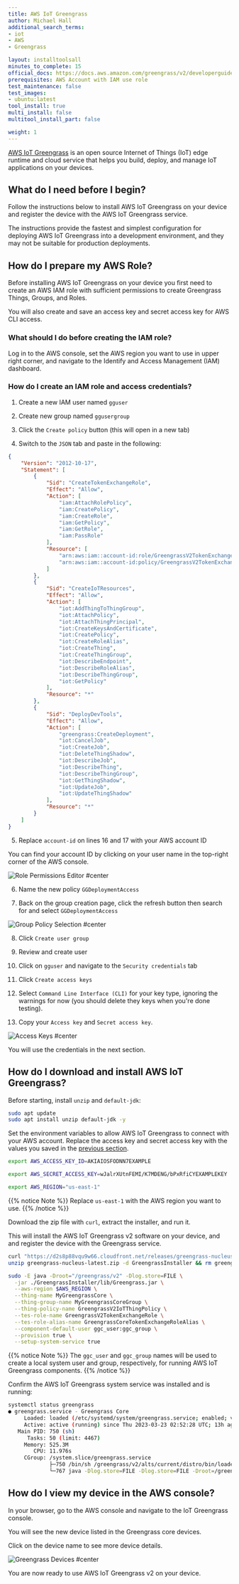 ```yaml
---
title: AWS IoT Greengrass
author: Michael Hall
additional_search_terms:
- iot
- AWS
- Greengrass

layout: installtoolsall
minutes_to_complete: 15
official_docs: https://docs.aws.amazon.com/greengrass/v2/developerguide/quick-installation.html
prerequisites: AWS Account with IAM use role
test_maintenance: false
test_images:
- ubuntu:latest
tool_install: true
multi_install: false
multitool_install_part: false

weight: 1
---
```


[AWS IoT Greengrass](https://docs.aws.amazon.com/greengrass/v2/developerguide/what-is-iot-greengrass.html) is an open source Internet of Things (IoT) edge runtime and cloud service that helps you build, deploy, and manage IoT applications on your devices.

## What do I need before I begin?

Follow the instructions below to install AWS IoT Greengrass on your device and register the device with the AWS IoT Greengrass service.

The instructions provide the fastest and simplest configuration for deploying AWS IoT Greengrass into a development environment, and they may not be suitable for production deployments.

## How do I prepare my AWS Role?

Before installing AWS IoT Greengrass on your device you first need to create an AWS IAM role with sufficient permissions to create Greengrass Things, Groups, and Roles.

You will also create and save an access key and secret access key for AWS CLI access.

### What should I do before creating the IAM role?

Log in to the AWS console, set the AWS region you want to use in upper right corner, and navigate to the Identify and Access Management (IAM) dashboard.


### How do I create an IAM role and access credentials?

1. Create a new IAM user named `gguser`

2. Create new group named `ggusergroup`

3. Click the `Create policy` button (this will open in a new tab)

4. Switch to the `JSON` tab and paste in the following:

```json {line_numbers=true}
{
    "Version": "2012-10-17",
    "Statement": [
        {
            "Sid": "CreateTokenExchangeRole",
            "Effect": "Allow",
            "Action": [
                "iam:AttachRolePolicy",
                "iam:CreatePolicy",
                "iam:CreateRole",
                "iam:GetPolicy",
                "iam:GetRole",
                "iam:PassRole"
            ],
            "Resource": [
                "arn:aws:iam::account-id:role/GreengrassV2TokenExchangeRole",
                "arn:aws:iam::account-id:policy/GreengrassV2TokenExchangeRoleAccess"
            ]
        },
        {
            "Sid": "CreateIoTResources",
            "Effect": "Allow",
            "Action": [
                "iot:AddThingToThingGroup",
                "iot:AttachPolicy",
                "iot:AttachThingPrincipal",
                "iot:CreateKeysAndCertificate",
                "iot:CreatePolicy",
                "iot:CreateRoleAlias",
                "iot:CreateThing",
                "iot:CreateThingGroup",
                "iot:DescribeEndpoint",
                "iot:DescribeRoleAlias",
                "iot:DescribeThingGroup",
                "iot:GetPolicy"
            ],
            "Resource": "*"
        },
        {
            "Sid": "DeployDevTools",
            "Effect": "Allow",
            "Action": [
                "greengrass:CreateDeployment",
                "iot:CancelJob",
                "iot:CreateJob",
                "iot:DeleteThingShadow",
                "iot:DescribeJob",
                "iot:DescribeThing",
                "iot:DescribeThingGroup",
                "iot:GetThingShadow",
                "iot:UpdateJob",
                "iot:UpdateThingShadow"
            ],
            "Resource": "*"
        }
    ]
}
```

5. Replace  `account-id` on lines 16 and 17 with your AWS account ID

You can find your account ID by clicking on your user name in the top-right corner of the AWS console.

![Role Permissions Editor #center](/install-guides/_images/gg-role-permissions.png)

6. Name the new policy `GGDeploymentAccess`

7. Back on the group creation page, click the refresh button then search for and select `GGDeploymentAccess`

![Group Policy Selection #center](/install-guides/_images/gg-group-policy.png)

8. Click `Create user group`

9. Review and create user

10. Click on `gguser` and navigate to the `Security credentials` tab

11. Click `Create access keys`

12. Select `Command Line Interface (CLI)` for your key type, ignoring the warnings for now (you should delete they keys when you're done testing).

13. Copy your `Access key` and `Secret access key`.

![Access Keys #center](/install-guides/_images/gg-access-keys.png)

You will use the credentials in the next section.

## How do I download and install AWS IoT Greengrass?

Before starting, install `unzip` and `default-jdk`:

```bash { target="ubuntu:latest" }
sudo apt update
sudo apt install unzip default-jdk -y
```

Set the environment variables to allow AWS IoT Greengrass to connect with your AWS account. Replace the access key and secret access key with the values you saved in the [previous section](#prepare-your-aws-role).

```bash { target="ubuntu:latest" }
export AWS_ACCESS_KEY_ID=AKIAIOSFODNN7EXAMPLE
```
```bash { target="ubuntu:latest" }
export AWS_SECRET_ACCESS_KEY=wJalrXUtnFEMI/K7MDENG/bPxRfiCYEXAMPLEKEY
```
```bash { target="ubuntu:latest" }
export AWS_REGION="us-east-1"
```
{{% notice Note %}}
Replace `us-east-1` with the AWS region you want to use.
{{% /notice %}}

Download the zip file with `curl`, extract the installer, and run it.

This will install the AWS IoT Greengrass v2 software on your device, and and register the device with the Greengrass service.

```bash { target="ubuntu:latest" }
curl "https://d2s8p88vqu9w66.cloudfront.net/releases/greengrass-nucleus-latest.zip" -o "greengrass-nucleus-latest.zip"
unzip greengrass-nucleus-latest.zip -d GreengrassInstaller && rm greengrass-nucleus-latest.zip

sudo -E java -Droot="/greengrass/v2" -Dlog.store=FILE \
  -jar ./GreengrassInstaller/lib/Greengrass.jar \
  --aws-region $AWS_REGION \
  --thing-name MyGreengrassCore \
  --thing-group-name MyGreengrassCoreGroup \
  --thing-policy-name GreengrassV2IoTThingPolicy \
  --tes-role-name GreengrassV2TokenExchangeRole \
  --tes-role-alias-name GreengrassCoreTokenExchangeRoleAlias \
  --component-default-user ggc_user:ggc_group \
  --provision true \
  --setup-system-service true

```

{{% notice Note %}}
The `ggc_user` and `ggc_group` names will be used to create a local system user and group, respectively, for running AWS IoT Greengrass components.
{{% /notice %}}

Confirm the AWS IoT Greengrass system service was installed and is running:

```bash { target="ubuntu:latest" command_line="user@localhost | 2-11"}
systemctl status greengrass
● greengrass.service - Greengrass Core
     Loaded: loaded (/etc/systemd/system/greengrass.service; enabled; vendor pr>
     Active: active (running) since Thu 2023-03-23 02:52:28 UTC; 13h ago
   Main PID: 750 (sh)
      Tasks: 50 (limit: 4467)
     Memory: 525.3M
        CPU: 11.976s
     CGroup: /system.slice/greengrass.service
             ├─750 /bin/sh /greengrass/v2/alts/current/distro/bin/loader
             └─767 java -Dlog.store=FILE -Dlog.store=FILE -Droot=/greengrass/v2>
```

## How do I view my device in the AWS console?

In your browser, go to the AWS console and navigate to the IoT Greengrass console.

You will see the new device listed in the Greengrass core devices.

Click on the device name to see more device details.

![Greengrass Devices #center](/install-guides/_images/greengrass-devices.png)

You are now ready to use AWS IoT Greengrass v2 on your device.